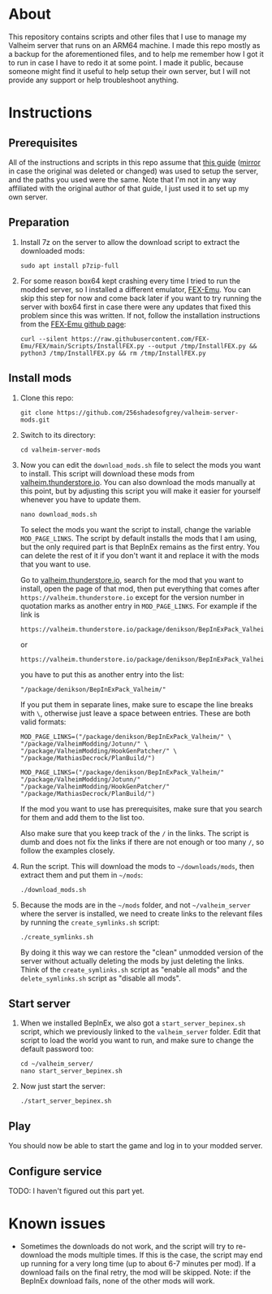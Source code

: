 # About
This repository contains scripts and other files that I use to manage my Valheim server that runs on an ARM64 machine. I made this repo mostly as a backup for the aforementioned files, and to help me remember how I got it to run in case I have to redo it at some point. I made it public, because someone might find it useful to help setup their own server, but I will not provide any support or help troubleshoot anything.

# Instructions
## Prerequisites
All of the instructions and scripts in this repo assume that [this guide](https://github.com/Nyrren/Free-Valheim-Server-Oracle-Cloud-ARM-Edition) ([mirror](https://github.com/256shadesofgrey/Free-Valheim-Server-Oracle-Cloud-ARM-Edition) in case the original was deleted or changed) was used to setup the server, and the paths you used were the same. Note that I'm not in any way affiliated with the original author of that guide, I just used it to set up my own server.

## Preparation
1. Install 7z on the server to allow the download script to extract the downloaded mods:
   ```
   sudo apt install p7zip-full
   ```
2. For some reason box64 kept crashing every time I tried to run the modded server, so I installed a different emulator, [FEX-Emu](https://github.com/FEX-Emu/FEX). You can skip this step for now and come back later if you want to try running the server with box64 first in case there were any updates that fixed this problem since this was written. If not, follow the installation instructions from the [FEX-Emu github page](https://github.com/FEX-Emu/FEX):
   ```
   curl --silent https://raw.githubusercontent.com/FEX-Emu/FEX/main/Scripts/InstallFEX.py --output /tmp/InstallFEX.py && python3 /tmp/InstallFEX.py && rm /tmp/InstallFEX.py
   ```
## Install mods
1. Clone this repo:
   ```
   git clone https://github.com/256shadesofgrey/valheim-server-mods.git
   ```

2. Switch to its directory:
   ```
   cd valheim-server-mods
   ```

3. Now you can edit the `download_mods.sh` file to select the mods you want to install. This script will download these mods from [valheim.thunderstore.io](https://valheim.thunderstore.io/). You can also download the mods manually at this point, but by adjusting this script you will make it easier for yourself whenever you have to update them.
   ```
   nano download_mods.sh
   ```
   To select the mods you want the script to install, change the variable `MOD_PAGE_LINKS`. The script by default installs the mods that I am using, but the only required part is that BepInEx remains as the first entry. You can delete the rest of it if you don't want it and replace it with the mods that you want to use.

   Go to [valheim.thunderstore.io](https://valheim.thunderstore.io/), search for the mod that you want to install, open the page of that mod, then put everything that comes after `https://valheim.thunderstore.io` except for the version number in quotation marks as another entry in `MOD_PAGE_LINKS`. For example if the link is
   ```
   https://valheim.thunderstore.io/package/denikson/BepInExPack_Valheim/
   ```
   or
   ```
   https://valheim.thunderstore.io/package/denikson/BepInExPack_Valheim/5.4.1901/
   ```
   you have to put this as another entry into the list:
   ```
   "/package/denikson/BepInExPack_Valheim/"
   ```
   If you put them in separate lines, make sure to escape the line breaks with `\`, otherwise just leave a space between entries. These are both valid formats:
   ```
   MOD_PAGE_LINKS=("/package/denikson/BepInExPack_Valheim/" \
   "/package/ValheimModding/Jotunn/" \
   "/package/ValheimModding/HookGenPatcher/" \
   "/package/MathiasDecrock/PlanBuild/")
   ```
   ```
   MOD_PAGE_LINKS=("/package/denikson/BepInExPack_Valheim/" "/package/ValheimModding/Jotunn/" "/package/ValheimModding/HookGenPatcher/" "/package/MathiasDecrock/PlanBuild/")
   ```
   If the mod you want to use has prerequisites, make sure that you search for them and add them to the list too.

   Also make sure that you keep track of the `/` in the links. The script is dumb and does not fix the links if there are not enough or too many `/`, so follow the examples closely.

4. Run the script. This will download the mods to `~/downloads/mods`, then extract them and put them in `~/mods`:
   ```
   ./download_mods.sh
   ```
5. Because the mods are in the `~/mods` folder, and not `~/valheim_server` where the server is installed, we need to create links to the relevant files by running the `create_symlinks.sh` script:
   ```
   ./create_symlinks.sh
   ```
   By doing it this way we can restore the "clean" unmodded version of the server without actually deleting the mods by just deleting the links. Think of the `create_symlinks.sh` script as "enable all mods" and the `delete_symlinks.sh` script as "disable all mods".

## Start server
1. When we installed BepInEx, we also got a `start_server_bepinex.sh` script, which we previously linked to the `valheim_server` folder. Edit that script to load the world you want to run, and make sure to change the default password too:
   ```
   cd ~/valheim_server/
   nano start_server_bepinex.sh
   ```
2. Now just start the server:
   ```
   ./start_server_bepinex.sh
   ```

## Play
You should now be able to start the game and log in to your modded server.

## Configure service
TODO: I haven't figured out this part yet.

# Known issues
- Sometimes the downloads do not work, and the script will try to re-download the mods multiple times. If this is the case, the script may end up running for a very long time (up to about 6-7 minutes per mod). If a download fails on the final retry, the mod will be skipped. Note: if the BepInEx download fails, none of the other mods will work.
